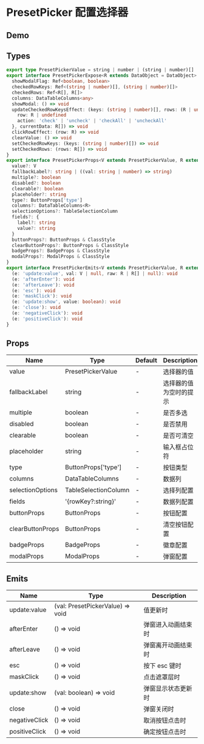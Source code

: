 # PresetPicker 配置选择器

## Demo

<demo vue="./demos/preset-picker.vue" title="PresetPicker" />

## Types

```ts
export type PresetPickerValue = string | number | (string | number)[] | null
export interface PresetPickerExpose<R extends DataObject = DataObject> {
  showModalFlag: Ref<boolean, boolean>
  checkedRowKeys: Ref<(string | number)[], (string | number)[]>
  checkedRows: Ref<R[], R[]>
  columns: DataTableColumns<any>
  showModal: () => void
  updateCheckedRowKeysEffect: (keys: (string | number)[], rows: (R | undefined)[], meta: {
    row: R | undefined
    action: 'check' | 'uncheck' | 'checkAll' | 'uncheckAll'
  }, currentData: R[]) => void
  clickRowEffect: (row: R) => void
  clearValue: () => void
  setCheckedRowKeys: (keys: (string | number)[]) => void
  setCheckedRows: (rows: R[]) => void
}
export interface PresetPickerProps<V extends PresetPickerValue, R extends DataObject = DataObject> {
  value?: V
  fallbackLabel?: string | ((val: string | number) => string)
  multiple?: boolean
  disabled?: boolean
  clearable?: boolean
  placeholder?: string
  type?: ButtonProps['type']
  columns?: DataTableColumns<R>
  selectionOptions?: TableSelectionColumn
  fields?: {
    label?: string
    value?: string
  }
  buttonProps?: ButtonProps & ClassStyle
  clearButtonProps?: ButtonProps & ClassStyle
  badgeProps?: BadgeProps & ClassStyle
  modalProps?: ModalProps & ClassStyle
}
export interface PresetPickerEmits<V extends PresetPickerValue, R extends DataObject = DataObject> {
  (e: 'update:value', val: V | null, raw: R | R[] | null): void
  (e: 'afterEnter'): void
  (e: 'afterLeave'): void
  (e: 'esc'): void
  (e: 'maskClick'): void
  (e: 'update:show', value: boolean): void
  (e: 'close'): void
  (e: 'negativeClick'): void
  (e: 'positiveClick'): void
}
```

## Props

| Name             | Type                 | Default | Description            |
| ---------------- | -------------------- | ------- | ---------------------- |
| value            | PresetPickerValue    | -       | 选择器的值             |
| fallbackLabel    | string               | -       | 选择器的值为空时的提示 |
| multiple         | boolean              | -       | 是否多选               |
| disabled         | boolean              | -       | 是否禁用               |
| clearable        | boolean              | -       | 是否可清空             |
| placeholder      | string               | -       | 输入框占位符           |
| type             | ButtonProps['type']  | -       | 按钮类型               |
| columns          | DataTableColumns     | -       | 数据列                 |
| selectionOptions | TableSelectionColumn | -       | 选择列配置             |
| fields           | '{rowKey?:string}'   | -       | 数据列配置             |
| buttonProps      | ButtonProps          | -       | 按钮配置               |
| clearButtonProps | ButtonProps          | -       | 清空按钮配置           |
| badgeProps       | BadgeProps           | -       | 徽章配置               |
| modalProps       | ModalProps           | -       | 弹窗配置               |

## Emits

| Name          | Type                             | Description        |
| ------------- | -------------------------------- | ------------------ |
| update:value  | (val: PresetPickerValue) => void | 值更新时           |
| afterEnter    | () => void                       | 弹窗进入动画结束时 |
| afterLeave    | () => void                       | 弹窗离开动画结束时 |
| esc           | () => void                       | 按下 esc 键时      |
| maskClick     | () => void                       | 点击遮罩层时       |
| update:show   | (val: boolean) => void           | 弹窗显示状态更新时 |
| close         | () => void                       | 弹窗关闭时         |
| negativeClick | () => void                       | 取消按钮点击时     |
| positiveClick | () => void                       | 确定按钮点击时     |
